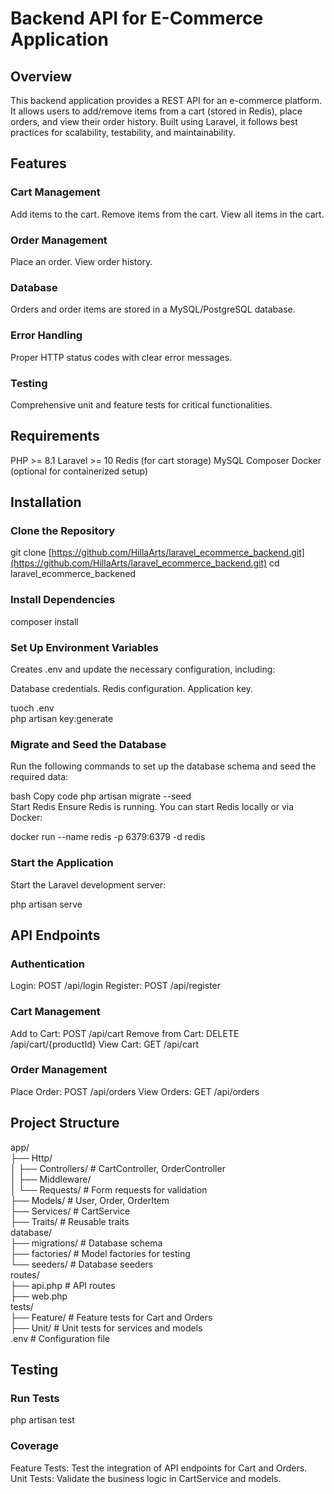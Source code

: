 # Backend API for E-Commerce Application

## Overview

This backend application provides a REST API for an e-commerce platform. It allows users to add/remove items from a cart (stored in Redis), place orders, and view their order history. Built using Laravel, it follows best practices for scalability, testability, and maintainability.

## Features

### Cart Management

Add items to the cart.
Remove items from the cart.
View all items in the cart.

### Order Management

Place an order.
View order history.

### Database

Orders and order items are stored in a MySQL/PostgreSQL database.

### Error Handling

Proper HTTP status codes with clear error messages.

### Testing

Comprehensive unit and feature tests for critical functionalities.

## Requirements

PHP >= 8.1
Laravel >= 10
Redis (for cart storage)
MySQL
Composer
Docker (optional for containerized setup)

## Installation

### Clone the Repository

git clone [https://github.com/HillaArts/laravel_ecommerce_backend.git](https://github.com/HillaArts/laravel_ecommerce_backend.git)
cd laravel_ecommerce_backened  

### Install Dependencies

composer install  

### Set Up Environment Variables

Creates .env and update the necessary configuration, including:

Database credentials.
Redis configuration.
Application key.

tuoch .env  
php artisan key:generate  

### Migrate and Seed the Database
Run the following commands to set up the database schema and seed the required data:

bash
Copy code
php artisan migrate --seed  
Start Redis
Ensure Redis is running. You can start Redis locally or via Docker:

docker run --name redis -p 6379:6379 -d redis  

### Start the Application
Start the Laravel development server:

php artisan serve

## API Endpoints
### Authentication
Login: POST /api/login
Register: POST /api/register
### Cart Management
Add to Cart: POST /api/cart
Remove from Cart: DELETE /api/cart/{productId}
View Cart: GET /api/cart
### Order Management
Place Order: POST /api/orders
View Orders: GET /api/orders

## Project Structure

app/  
├── Http/  
│   ├── Controllers/           # CartController, OrderController  
│   ├── Middleware/  
│   └── Requests/              # Form requests for validation  
├── Models/                    # User, Order, OrderItem  
├── Services/                  # CartService  
├── Traits/                    # Reusable traits  
database/  
├── migrations/                # Database schema  
├── factories/                 # Model factories for testing  
└── seeders/                   # Database seeders  
routes/  
├── api.php                    # API routes  
├── web.php  
tests/  
├── Feature/                   # Feature tests for Cart and Orders  
├── Unit/                      # Unit tests for services and models  
.env                           # Configuration file  

## Testing
### Run Tests
php artisan test  
### Coverage
Feature Tests: Test the integration of API endpoints for Cart and Orders.
Unit Tests: Validate the business logic in CartService and models.
